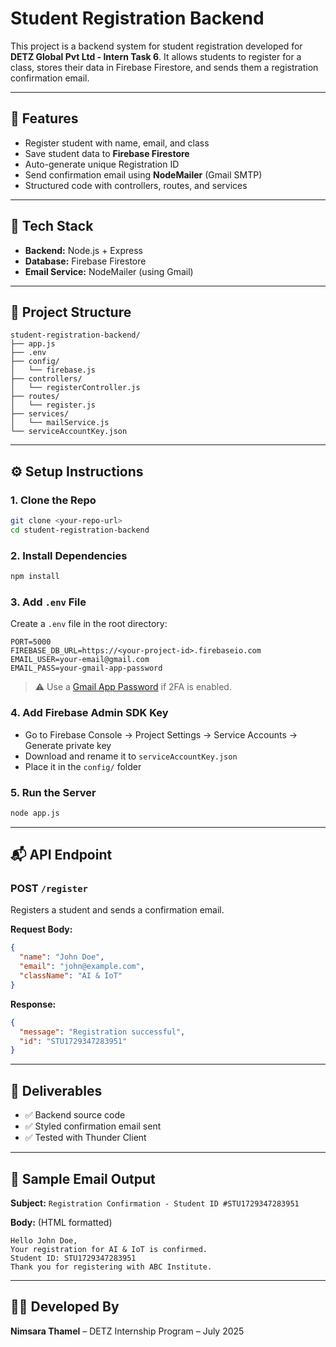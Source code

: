 # Student Registration Backend

This project is a backend system for student registration developed for **DETZ Global Pvt Ltd - Intern Task 6**. It allows students to register for a class, stores their data in Firebase Firestore, and sends them a registration confirmation email.

---

## 🚀 Features
- Register student with name, email, and class
- Save student data to **Firebase Firestore**
- Auto-generate unique Registration ID
- Send confirmation email using **NodeMailer** (Gmail SMTP)
- Structured code with controllers, routes, and services

---

## 🔧 Tech Stack
- **Backend:** Node.js + Express
- **Database:** Firebase Firestore
- **Email Service:** NodeMailer (using Gmail)

---

## 📁 Project Structure
```
student-registration-backend/
├── app.js
├── .env
├── config/
│   └── firebase.js
├── controllers/
│   └── registerController.js
├── routes/
│   └── register.js
├── services/
│   └── mailService.js
└── serviceAccountKey.json
```

---

## ⚙️ Setup Instructions

### 1. Clone the Repo
```bash
git clone <your-repo-url>
cd student-registration-backend
```

### 2. Install Dependencies
```bash
npm install
```

### 3. Add `.env` File
Create a `.env` file in the root directory:
```env
PORT=5000
FIREBASE_DB_URL=https://<your-project-id>.firebaseio.com
EMAIL_USER=your-email@gmail.com
EMAIL_PASS=your-gmail-app-password
```
> ⚠️ Use a [Gmail App Password](https://myaccount.google.com/apppasswords) if 2FA is enabled.

### 4. Add Firebase Admin SDK Key
- Go to Firebase Console → Project Settings → Service Accounts → Generate private key
- Download and rename it to `serviceAccountKey.json`
- Place it in the `config/` folder

### 5. Run the Server
```bash
node app.js
```

---

## 📬 API Endpoint
### POST `/register`
Registers a student and sends a confirmation email.

**Request Body:**
```json
{
  "name": "John Doe",
  "email": "john@example.com",
  "className": "AI & IoT"
}
```

**Response:**
```json
{
  "message": "Registration successful",
  "id": "STU1729347283951"
}
```

---

## 📸 Deliverables
- ✅ Backend source code
- ✅ Styled confirmation email sent
- ✅ Tested with Thunder Client

---

## 📩 Sample Email Output
**Subject:** `Registration Confirmation - Student ID #STU1729347283951`

**Body:** (HTML formatted)
```
Hello John Doe,
Your registration for AI & IoT is confirmed.
Student ID: STU1729347283951
Thank you for registering with ABC Institute.
```

---

## 👨‍💻 Developed By
**Nimsara Thamel** – DETZ Internship Program – July 2025
